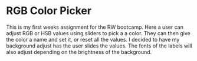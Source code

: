 # RGB Color Picker

This is my first weeks assignment for the RW bootcamp. Here a user can adjust RGB or HSB values using sliders to pick a a color.
They can then give the color a name and set it, or reset all the values.  I decided to have my background adjust has the user
slides the values.  The fonts of the labels will also adjust depending on the brightness of the background.
